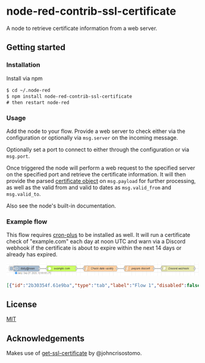 # node-red-contrib-ssl-certificate

A node to retrieve certificate information from a web server.

## Getting started

### Installation

<!--
Install via Node-RED Manage Palette

    node-red-contrib-ssl-certificate
-->

Install via npm

    $ cd ~/.node-red
    $ npm install node-red-contrib-ssl-certificate
    # then restart node-red

### Usage

Add the node to your flow. Provide a web server to check either via the configuration or optionally via 
`msg.server` on the incoming message.

Optionally set a port to connect to either through the configuration or via `msg.port`.

Once triggered the node will perform a web request to the specified server on the specified port and retrieve
the certificate information. It will then provide the parsed [certificate object](https://nodejs.org/api/tls.html#tls_certificate_object) on `msg.payload` for
further processing, as well as the valid from and valid to dates as `msg.valid_from` and `msg.valid_to`.

Also see the node's built-in documentation.

### Example flow

This flow requires [cron-plus](https://flows.nodered.org/node/node-red-contrib-cron-plus) to be installed as well. 
It will run a certificate check of "example.com" each day at noon UTC and warn via a Discord webhook if the 
certificate is about to expire within the next 14 days or already has expired.

![Screenshot of the example flow](example-flow.png)

``` json
[{"id":"2b30354f.61e9ba","type":"tab","label":"Flow 1","disabled":false,"info":""},{"id":"97e9dc85.9d1978","type":"http request","z":"2b30354f.61e9ba","name":"Discord webhook","method":"POST","ret":"txt","paytoqs":"ignore","url":"https://discordapp.com/api/webhooks/...","tls":"","persist":false,"proxy":"","authType":"","x":950,"y":60,"wires":[[]]},{"id":"6c9041fb.a85fc8","type":"function","z":"2b30354f.61e9ba","name":"prepare discord","func":"let text;\n\nif (msg.payload == \"expired\") {\n    text = \"The certificate of \" + msg.server + \" has expired!\";\n    color = 16711680;\n} else if (msg.payload == \"expires_soon\") {\n    text = \"The certificate of \" + msg.server + \" will expire soon, check renew.\";\n    color = 16776960;\n} else {\n    return;\n}\n\nreturn {\n    payload: {\n        embeds: [{\n            title: text,\n          color: color\n        }]\n    }\n}\n","outputs":1,"noerr":0,"initialize":"","finalize":"","x":740,"y":60,"wires":[["97e9dc85.9d1978"]]},{"id":"168411f5.7aef96","type":"function","z":"2b30354f.61e9ba","name":"Check date validity","func":"const days = 14 * 24 * 60 * 60 * 1000;\nconst now = new Date().getTime();\n\nconst valid_from = msg.valid_from.getTime();\nconst valid_to = msg.valid_to.getTime();\n\nif (now > valid_to) {\n    msg.payload = \"expired\";\n} else if (now + days > valid_to) {\n    msg.payload = \"expires_soon\";\n} else if (now < valid_from) {\n    msg.payload = \"not_yet_valid\";\n} else {\n    msg.payload = \"valid\";\n}\nreturn msg;","outputs":1,"noerr":0,"initialize":"","finalize":"","x":530,"y":60,"wires":[["6c9041fb.a85fc8"]]},{"id":"b4ab6e8d.61d578","type":"ssl-certificate","z":"2b30354f.61e9ba","name":"","server":"example.com","x":320,"y":60,"wires":[["168411f5.7aef96"]]},{"id":"ad0cf6d8.711538","type":"cronplus","z":"2b30354f.61e9ba","name":"daily@noon","outputField":"payload","timeZone":"","persistDynamic":false,"commandResponseMsgOutput":"output1","outputs":1,"options":[{"name":"daily","topic":"daily","payloadType":"default","payload":"","expressionType":"cron","expression":"0 0 12 * * *","location":"","offset":"0","solarType":"all","solarEvents":"sunrise,sunset"}],"x":130,"y":60,"wires":[["b4ab6e8d.61d578"]]}]
```

## License

[MIT](LICENSE.md)

## Acknowledgements

Makes use of [get-ssl-certificate](https://github.com/johncrisostomo/get-ssl-certificate) by @johncrisostomo.
